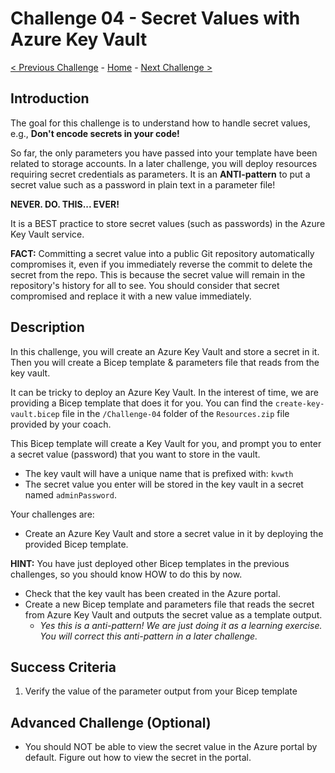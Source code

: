 # Challenge 04 - Secret Values with Azure Key Vault

[< Previous Challenge](./Challenge-03.md) - [Home](../README.md) - [Next Challenge >](./Challenge-05.md)

## Introduction

The goal for this challenge is to understand how to handle secret values, e.g., **Don't encode secrets in your code!**

So far, the only parameters you have passed into your template have been related to storage accounts. In a later challenge, you will deploy resources requiring secret credentials as parameters. It is an **ANTI-pattern** to put a secret value such as a password in plain text in a parameter file! 

**NEVER. DO. THIS... EVER!**

It is a BEST practice to store secret values (such as passwords) in the Azure Key Vault service.

**FACT:** Committing a secret value into a public Git repository automatically compromises it, even if you immediately reverse the commit to delete the secret from the repo. This is because the secret value will remain in the repository's history for all to see. You should consider that secret compromised and replace it with a new value immediately.

## Description

In this challenge, you will create an Azure Key Vault and store a secret in it.  Then you will create a Bicep template & parameters file that reads from the key vault.

It can be tricky to deploy an Azure Key Vault. In the interest of time, we are providing a Bicep template that does it for you. You can find the `create-key-vault.bicep` file in the `/Challenge-04` folder of the `Resources.zip` file provided by your coach.

This Bicep template will create a Key Vault for you, and prompt you to enter a secret value (password) that you want to store in the vault. 
- The key vault will have a unique name that is prefixed with: `kvwth`
- The secret value you enter will be stored in the key vault in a secret named `adminPassword`. 

Your challenges are:

- Create an Azure Key Vault and store a secret value in it by deploying the provided Bicep template.

**HINT:** You have just deployed other Bicep templates in the previous challenges, so you should know HOW to do this by now. 
- Check that the key vault has been created in the Azure portal. 
- Create a new Bicep template and parameters file that reads the secret from Azure Key Vault and outputs the secret value as a template output.  
  - *Yes this is a anti-pattern! We are just doing it as a learning exercise. You will correct this anti-pattern in a later challenge.*

## Success Criteria

1. Verify the value of the parameter output from your Bicep template

## Advanced Challenge (Optional)

- You should NOT be able to view the secret value in the Azure portal by default. Figure out how to view the secret in the portal.
